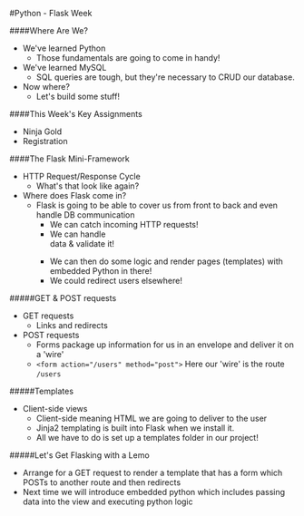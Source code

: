 #Python - Flask Week

####Where Are We?
- We've learned Python
  - Those fundamentals are going to come in handy!
- We've learned MySQL
  - SQL queries are tough, but they're necessary to CRUD our database.
- Now where?
  - Let's build some stuff!

####This Week's Key Assignments
- Ninja Gold
- Registration

####The Flask Mini-Framework
- HTTP Request/Response Cycle
  - What's that look like again?
- Where does Flask come in?
  - Flask is going to be able to cover us from front to back and even handle DB communication
    - We can catch incoming HTTP requests!
    - We can handle <form> data & validate it!
    - We can then do some logic and render pages (templates) with embedded Python in there!
    - We could redirect users elsewhere!

#####GET & POST requests
- GET requests
  - Links and redirects
- POST requests
  - Forms package up information for us in an envelope and deliver it on a 'wire'
  - ```<form action="/users" method="post">``` Here our 'wire' is the route ```/users```

#####Templates
- Client-side views  
  - Client-side meaning HTML we are going to deliver to the user
  - Jinja2 templating is built into Flask when we install it.
  - All we have to do is set up a templates folder in our project!

#####Let's Get Flasking with a Lemo
- Arrange for a GET request to render a template that has a form which POSTs to another route and then redirects
- Next time we will introduce embedded python which includes passing data into the view and executing python logic
